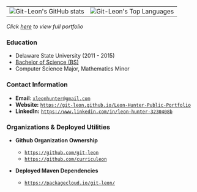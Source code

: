 <!-- ![](https://github-readme-stats.vercel.app/api/top-langs/?username=git-leon&hide=roff,tsql,html,css,javascript,c,c%2B%2B,MATLAB,perl&theme=tokyonight)<br> -->
<table>
   <tr>
      <td>
         <img alt="Git-Leon's GitHub stats" src="https://github-readme-stats.vercel.app/api?username=git-leon&show_icons=true&theme=dracula">         
      </td>
      <td>
         <img alt="Git-Leon's Top Languages" src="https://github-readme-stats.vercel.app/api/top-langs/?username=git-leon&layout=compact&theme=dracula&hide_border=true&hide=roff,tsql,c">
      </td>
   </tr>
</table>

<link rel="stylesheet" type="text/css" media="all" href="./style.css" />

_Click [here](https://git-leon.github.io/Leon-Hunter-Public-Portfolio) to view full portfolio_


### Education
* Delaware State University (2011 - 2015)
* [Bachelor of Science (BS)](./bachelors-degree.pdf)
* Computer Science Major, Mathematics Minor


### Contact Information
* **Email**: [`xleonhunter@gmail.com`](mailto:xleonhunter@gmail.com)
* **Website:** [`https://git-leon.github.io/Leon-Hunter-Public-Portfolio`](https://git-leon.github.io/Leon-Hunter-Public-Portfolio)
* **LinkedIn:** [`https://www.linkedin.com/in/leon-hunter-3230408b`](https://www.linkedin.com/in/leon-hunter-3230408b)

### Organizations & Deployed Utilities
* **Github Organization Ownership**
    * [`https://github.com/git-leon`](https://github.com/git-leon)
    * [`https://github.com/curriculeon`](https://github.com/curriculeon)

* **Deployed Maven Dependencies**
   * [`https://packagecloud.io/git-leon/`](https://packagecloud.io/git-leon/)
